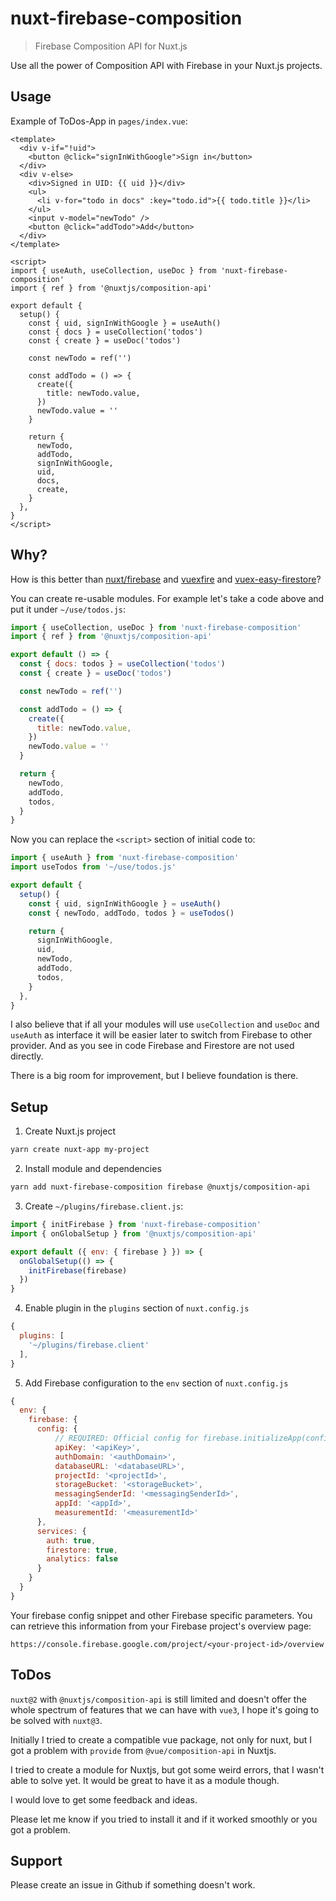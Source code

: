 # nuxt-firebase-composition

> Firebase Composition API for Nuxt.js

Use all the power of Composition API with Firebase in your Nuxt.js projects.

## Usage

Example of ToDos-App in `pages/index.vue`:

```vue
<template>
  <div v-if="!uid">
    <button @click="signInWithGoogle">Sign in</button>
  </div>
  <div v-else>
    <div>Signed in UID: {{ uid }}</div>
    <ul>
      <li v-for="todo in docs" :key="todo.id">{{ todo.title }}</li>
    </ul>
    <input v-model="newTodo" />
    <button @click="addTodo">Add</button>
  </div>
</template>

<script>
import { useAuth, useCollection, useDoc } from 'nuxt-firebase-composition'
import { ref } from '@nuxtjs/composition-api'

export default {
  setup() {
    const { uid, signInWithGoogle } = useAuth()
    const { docs } = useCollection('todos')
    const { create } = useDoc('todos')

    const newTodo = ref('')

    const addTodo = () => {
      create({
        title: newTodo.value,
      })
      newTodo.value = ''
    }

    return {
      newTodo,
      addTodo,
      signInWithGoogle,
      uid,
      docs,
      create,
    }
  },
}
</script>
```

## Why?

How is this better than [nuxt/firebase](https://github.com/nuxt-community/firebase-module) and [vuexfire](https://github.com/vuejs/vuefire/tree/master/packages/vuexfire) and [vuex-easy-firestore](https://github.com/mesqueeb/vuex-easy-firestore)?

You can create re-usable modules. For example let's take a code above and put it under `~/use/todos.js`:

```js
import { useCollection, useDoc } from 'nuxt-firebase-composition'
import { ref } from '@nuxtjs/composition-api'

export default () => {
  const { docs: todos } = useCollection('todos')
  const { create } = useDoc('todos')

  const newTodo = ref('')

  const addTodo = () => {
    create({
      title: newTodo.value,
    })
    newTodo.value = ''
  }

  return {
    newTodo,
    addTodo,
    todos,
  }
}
```

Now you can replace the `<script>` section of initial code to:

```js
import { useAuth } from 'nuxt-firebase-composition'
import useTodos from '~/use/todos.js'

export default {
  setup() {
    const { uid, signInWithGoogle } = useAuth()
    const { newTodo, addTodo, todos } = useTodos()

    return {
      signInWithGoogle,
      uid,
      newTodo,
      addTodo,
      todos,
    }
  },
}
```

I also believe that if all your modules will use `useCollection` and `useDoc` and `useAuth` as interface it will be easier later to switch from Firebase to other provider. And as you see in code Firebase and Firestore are not used directly.

There is a big room for improvement, but I believe foundation is there.

## Setup

1. Create Nuxt.js project

```bash
yarn create nuxt-app my-project
```

2. Install module and dependencies

```bash
yarn add nuxt-firebase-composition firebase @nuxtjs/composition-api
```

3. Create `~/plugins/firebase.client.js`:

```js
import { initFirebase } from 'nuxt-firebase-composition'
import { onGlobalSetup } from '@nuxtjs/composition-api'

export default ({ env: { firebase } }) => {
  onGlobalSetup(() => {
    initFirebase(firebase)
  })
}
```

4. Enable plugin in the `plugins` section of `nuxt.config.js`

```js
{
  plugins: [
    '~/plugins/firebase.client'
  ],
}
```

5. Add Firebase configuration to the `env` section of `nuxt.config.js`

```js
{
  env: {
    firebase: {
      config: {
          // REQUIRED: Official config for firebase.initializeApp(config):
          apiKey: '<apiKey>',
          authDomain: '<authDomain>',
          databaseURL: '<databaseURL>',
          projectId: '<projectId>',
          storageBucket: '<storageBucket>',
          messagingSenderId: '<messagingSenderId>',
          appId: '<appId>',
          measurementId: '<measurementId>'
      },
      services: {
        auth: true,
        firestore: true,
        analytics: false
      }
    }
  }
}
```

Your firebase config snippet and other Firebase specific parameters. You can retrieve this information from your Firebase project's overview page:

`https://console.firebase.google.com/project/<your-project-id>/overview`

## ToDos

`nuxt@2` with `@nuxtjs/composition-api` is still limited and doesn't offer the whole spectrum of features that we can have with `vue3`, I hope it's going to be solved with `nuxt@3`.

Initially I tried to create a compatible vue package, not only for nuxt, but I got a problem with `provide` from `@vue/composition-api` in Nuxtjs.

I tried to create a module for Nuxtjs, but got some weird errors, that I wasn't able to solve yet. It would be great to have it as a module though.

I would love to get some feedback and ideas.

Please let me know if you tried to install it and if it worked smoothly or you got a problem.

## Support

Please create an issue in Github if something doesn't work.
